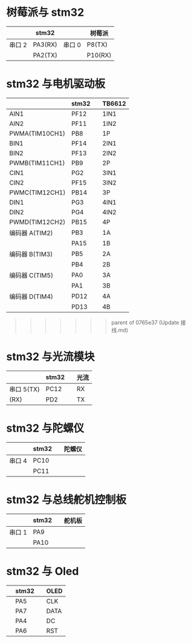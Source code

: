 # 树莓派与 stm32

<!-- ![树莓派](static/imgs/image1.png) -->

<!-- ![F407ZGT6]() -->

|        | stm32   |        | 树莓派  |
| ------ | ------- | ------ | ------- |
| 串口 2 | PA3(RX) | 串口 0 | P8(TX)  |
|        | PA2(TX) |        | P10(RX) |

# stm32 与电机驱动板

|                | stm32 |     | TB6612 |
| -------------- | ----- | --- | ------ |
| AIN1           | PF12  |     | 1IN1   |
| AIN2           | PF11  |     | 1IN2   |
| PWMA(TIM10CH1) | PB8   |     | 1P     |
| BIN1           | PF14  |     | 2IN1   |
| BIN2           | PF13  |     | 2IN2   |
| PWMB(TIM11CH1) | PB9   |     | 2P     |
| CIN1           | PG2   |     | 3IN1   |
| CIN2           | PF15  |     | 3IN2   |
| PWMC(TIM12CH1) | PB14  |     | 3P     |
| DIN1           | PG3   |     | 4IN1   |
| DIN2           | PG4   |     | 4IN2   |
| PWMD(TIM12CH2) | PB15  |     | 4P     |
| 编码器 A(TIM2) | PB3   |     | 1A     |
|                | PA15  |     | 1B     |
| 编码器 B(TIM3) | PB5   |     | 2A     |
|                | PB4   |     | 2B     |
| 编码器 C(TIM5) | PA0   |     | 3A     |
|                | PA1   |     | 3B     |
| 编码器 D(TIM4) | PD12  |     | 4A     |
|                | PD13  |     | 4B     |
>>>>>>> parent of 0765e37 (Update 接线.md)

# stm32 与光流模块

|            | stm32 |     | 光流 |
| ---------- | ----- | --- | ---- |
| 串口 5(TX) | PC12  |     | RX   |
| (RX)       | PD2   |     | TX   |

# stm32 与陀螺仪

|        | stm32 |     | 陀螺仪 |
| ------ | ----- | --- | ------ |
| 串口 4 | PC10  |     |        |
|        | PC11  |     |        |

# stm32 与总线舵机控制板

|        | stm32 |     | 舵机板 |
| ------ | ----- | --- | ------ |
| 串口 1 | PA9   |     |        |
|        | PA10  |     |        |

# stm32 与 Oled

|     | stm32 |     | OLED |
| --- | ----- | --- | ---- |
|     | PA5   |     | CLK  |
|     | PA7   |     | DATA |
|     | PA4   |     | DC   |
|     | PA6   |     | RST  |
